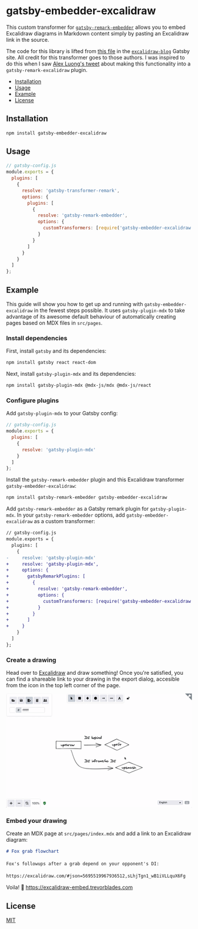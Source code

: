 # gatsby-embedder-excalidraw

This custom transformer for [`gatsby-remark-embedder`](https://github.com/MichaelDeBoey/gatsby-remark-embedder) allows you to embed Excalidraw diagrams in Markdown content simply by pasting an Excalidraw link in the source.

The code for this library is lifted from [this file](https://github.com/excalidraw/excalidraw-blog/blob/master/src/gatsby-embedder-excalidraw/index.js) in the [`excalidraw-blog`](https://github.com/excalidraw/excalidraw-blog) Gatsby site. All credit for this transformer goes to those authors. I was inspired to do this when I saw [Alex Luong's tweet](https://twitter.com/alex__luong/status/1257909443112497153) about making this functionality into a `gatsby-remark-excalidraw` plugin.

- [Installation](#installation)
- [Usage](#usage)
- [Example](#example)
- [License](#license)

## Installation

```bash
npm install gatsby-embedder-excalidraw
```

## Usage

```js
// gatsby-config.js
module.exports = {
  plugins: [
    {
      resolve: 'gatsby-transformer-remark',
      options: {
        plugins: [
          {
            resolve: 'gatsby-remark-embedder',
            options: {
              customTransformers: [require('gatsby-embedder-excalidraw')]
            }
          }
        ]
      }
    }
  ]
};
```

## Example

This guide will show you how to get up and running with `gatsby-embedder-excalidraw` in the fewest steps possible. It uses `gatsby-plugin-mdx` to take advantage of its awesome default behaviour of automatically creating pages based on MDX files in `src/pages`.

### Install dependencies

First, install `gatsby` and its dependencies:

```bash
npm install gatsby react react-dom
```

Next, install `gatsby-plugin-mdx` and its dependencies:

```bash
npm install gatsby-plugin-mdx @mdx-js/mdx @mdx-js/react
```

### Configure plugins

Add `gatsby-plugin-mdx` to your Gatsby config:

```js
// gatsby-config.js
module.exports = {
  plugins: [
    {
      resolve: 'gatsby-plugin-mdx'
    }
  ]
};
```

Install the `gatsby-remark-embedder` plugin and this Excalidraw transformer `gatsby-embedder-excalidraw`:

```bash
npm install gatsby-remark-embedder gatsby-embedder-excalidraw
```

Add `gatsby-remark-embedder` as a Gatsby remark plugin for `gatsby-plugin-mdx`. In your `gatsby-remark-embedder` options, add `gatsby-embedder-excalidraw` as a custom transformer:

```diff
// gatsby-config.js
module.exports = {
  plugins: [
    {
-     resolve: 'gatsby-plugin-mdx'
+     resolve: 'gatsby-plugin-mdx',
+     options: {
+       gatsbyRemarkPlugins: [
+         {
+           resolve: 'gatsby-remark-embedder',
+           options: {
+             customTransformers: [require('gatsby-embedder-excalidraw')]
+           }
+         }
+       ]
+     }
    }
  ]
};
```

### Create a drawing

Head over to [Excalidraw](https://excalidraw.com) and draw something! Once you're satisfied, you can find a shareable link to your drawing in the export dialog, accesible from the icon in the top left corner of the page.

![link](link.gif)

### Embed your drawing

Create an MDX page at `src/pages/index.mdx` and add a link to an Excalidraw diagram:

```markdown
# Fox grab flowchart

Fox's followups after a grab depend on your opponent's DI:

https://excalidraw.com/#json=5695519967936512,sLhjTgn1_wB1iVLLquX6Fg
```

Voila! 🎉 https://excalidraw-embed.trevorblades.com

## License

[MIT](./LICENSE)
